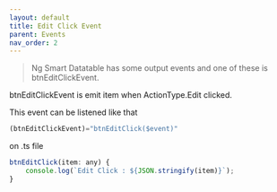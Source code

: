 ```yaml
---
layout: default
title: Edit Click Event
parent: Events
nav_order: 2
---
```


> Ng Smart Datatable has some output events and one of these is btnEditClickEvent.

btnEditClickEvent is emit item when ActionType.Edit clicked.

This event can be listened like that

```javascript
(btnEditClickEvent)="btnEditClick($event)"
```

on .ts file

```javascript
btnEditClick(item: any) {
    console.log(`Edit Click : ${JSON.stringify(item)}`);
}
```
